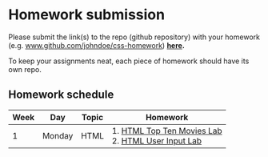 # Homework submission

Please submit the link(s) to the repo (github repository) with your homework (e.g. www.github.com/johndoe/css-homework) **[here](https://goo.gl/forms/NkiI21wh3Fe48h583).**

To keep your assignments neat, each piece of homework should have its own repo.

## Homework schedule

| Week   |   Day  | Topic | Homework |
| ------ | ------ | ----- | -------- |
|   1    | Monday | HTML  | 1. [HTML Top Ten Movies Lab][900] <br> 2. [HTML User Input Lab][901]|


<!-- Links to labs -->
[900]: https://github.com/WDI-SEA/html_top_ten_movies_table
[901]: https://github.com/WDI-SEA/html_user_inputs
